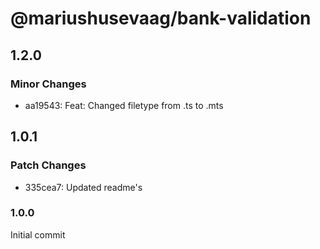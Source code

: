# @mariushusevaag/bank-validation

## 1.2.0

### Minor Changes

- aa19543: Feat: Changed filetype from .ts to .mts

## 1.0.1

### Patch Changes

- 335cea7: Updated readme's

### 1.0.0

Initial commit
